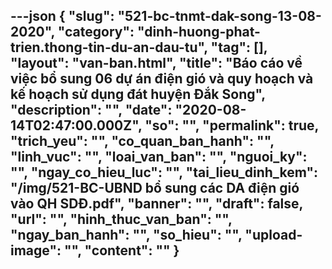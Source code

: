 ---json
{
    "slug": "521-bc-tnmt-dak-song-13-08-2020",
    "category": "dinh-huong-phat-trien.thong-tin-du-an-dau-tu",
    "tag": [],
    "layout": "van-ban.html",
    "title": "Báo cáo về việc bổ sung 06 dự án điện gió và quy hoạch và kế hoạch sử dụng đát huyện Đắk Song",
    "description": "",
    "date": "2020-08-14T02:47:00.000Z",
    "so": "",
    "permalink": true,
    "trich_yeu": "",
    "co_quan_ban_hanh": "",
    "linh_vuc": "",
    "loai_van_ban": "",
    "nguoi_ky": "",
    "ngay_co_hieu_luc": "",
    "tai_lieu_dinh_kem": "/img/521-BC-UBND bổ sung các DA điện gió vào QH SDĐ.pdf",
    "banner": "",
    "draft": false,
    "url": "",
    "hinh_thuc_van_ban": "",
    "ngay_ban_hanh": "",
    "so_hieu": "",
    "upload-image": "",
    "__content__": ""
}
---
